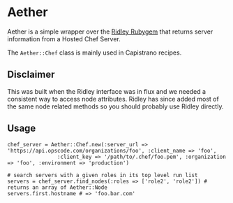 # Aether

Aether is a simple wrapper over the [Ridley Rubygem](http://rubygems.org/gems/ridley) that returns
server information from a Hosted Chef Server.

The `Aether::Chef` class is mainly used in Capistrano recipes.


## Disclaimer

This was built when the Ridley interface was in flux and we needed a consistent way to access node attributes.
Ridley has since added most of the same node related methods so you should probably use Ridley directly.


## Usage

    chef_server = Aether::Chef.new(:server_url => 'https://api.opscode.com/organizations/foo', :client_name => 'foo',
                    :client_key => '/path/to/.chef/foo.pem', :organization => 'foo', :environment => 'production')

    # search servers with a given roles in its top level run list
    servers = chef_server.find_nodes(:roles => ['role2', 'role2']) # returns an array of Aether::Node
    servers.first.hostname # => 'foo.bar.com'
